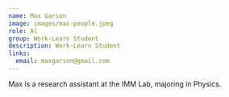 ```yaml
---
name: Max Garson
image: images/max-people.jpeg
role: Al
group: Work-Learn Student  
description: Work-Learn Student
links:
  email: maxgarson@gmail.com
---
```


Max is a research assistant at the IMM Lab, majoring in Physics. 

